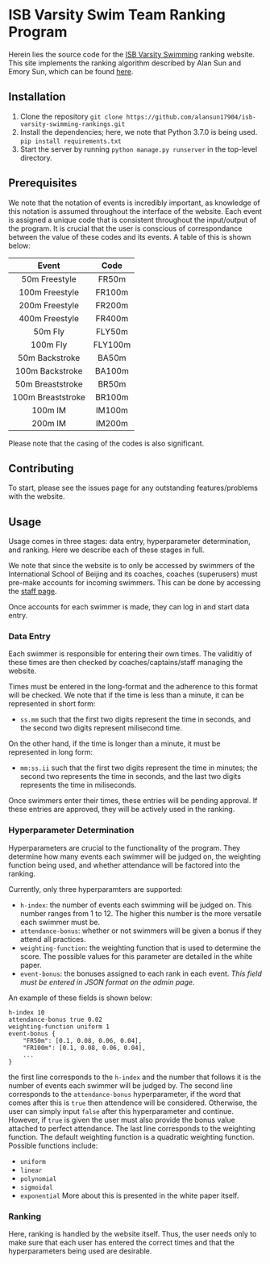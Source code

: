 # ISB Varsity Swim Team Ranking Program 
Herein lies the source code for the [ISB Varsity Swimming](https://isbswim.herokuapp.com/)
ranking website. This site implements the ranking algorithm described by Alan Sun and
Emory Sun, which can be found [here](https://isbswim.herokuapp.com/static/ranker/an-algorithm-for-varsity-swim-team-selection.pdf).
## Installation
1. Clone the repository `git clone https://github.com/alansun17904/isb-varsity-swimming-rankings.git`
2. Install the dependencies; here, we note that Python 3.7.0 is being used. `pip install requirements.txt`
3. Start the server by running `python manage.py runserver` in the top-level directory.

## Prerequisites
We note that the notation of events is incredibly important, as knowledge of this 
notation is assumed throughout the interface of the website. Each event is 
assigned a unique code that is consistent throughout the input/output of the
program. It is crucial that the user is conscious of correspondance between
the value of these codes and its events. A table of this is shown below:

| Event | Code |
|:-----:|:----:|
|50m Freestyle|FR50m|
|100m Freestyle|FR100m|
|200m Freestyle|FR200m|
|400m Freestyle|FR400m|
|50m Fly|FLY50m|
|100m Fly|FLY100m|
|50m Backstroke|BA50m|
|100m Backstroke|BA100m|
|50m Breaststroke|BR50m|
|100m Breaststroke|BR100m|
|100m IM| IM100m|
|200m IM| IM200m|

Please note that the casing of the codes is also significant.

## Contributing
To start, please see the issues page for any outstanding features/problems with the website.

## Usage
Usage comes in three stages: data entry, hyperparameter determination, and ranking.
Here we describe each of these stages in full. 

We note that since the website is to only be accessed by swimmers of the International
School of Beijing and its coaches, coaches (superusers) must pre-make accounts for incoming 
swimmers. This can be done by accessing the [staff page](https://isbswim.herokuapp.com/admin/).

Once accounts for each swimmer is made, they can log in and start data entry.

### Data Entry
Each swimmer is responsible for entering their own times. The validitiy of these times are then 
checked by coaches/captains/staff managing the website. 

Times must be entered in the long-format and the adherence to this format will be checked. 
We note that if the time is less than a minute, it can be represented in short form:
- `ss.mm`
such that the first two digits represent the time in seconds, and the second two
digits represent milisecond time.

On the other hand, if the time is longer than a minute, it must be represented in 
long form:
- `mm:ss.ii`
such that the first two digits represent the time in minutes; the second two
represents the time in seconds, and the last two digits represents the time in miliseconds.

Once swimmers enter their times, these entries will be pending approval. If these entries are
approved, they will be actively used in the ranking. 

### Hyperparameter Determination
Hyperparameters are crucial to the functionality of the program. They determine how many 
events each swimmer will be judged on, the weighting function being used, and whether
attendance will be factored into the ranking. 

Currently, only three hyperparamters are supported:
- `h-index`: the number of events each swimming will be judged on. This number ranges
from 1 to 12. The higher this number is the more versatile each swimmer must be.
- `attendance-bonus`: whether or not swimmers will be given a bonus if they
attend all practices.
- `weighting-function`: the weighting function that is used to determine the score. 
The possible values for this parameter are detailed in the white paper.
- `event-bonus`: the bonuses assigned to each rank in each event. *This field must be
entered in JSON format on the admin page*.

An example of these fields is shown below:
```
h-index 10
attendance-bonus true 0.02
weighting-function uniform 1
event-bonus {
    "FR50m": [0.1, 0.08, 0.06, 0.04],
    "FR100m": [0.1, 0.08, 0.06, 0.04],
    ...
}
```

the first line corresponds to the `h-index` and the number that follows it is the
number of events each swimmer will be judged by. The second line corresponds to the
`attendance-bonus` hyperparameter, if the word that comes after this is `true` then
attendence will be considered. Otherwise, the user can simply input `false` after this
hyperparameter and continue. However, if `true` is given the user must also provide the
bonus value attached to perfect attendance. The last line corresponds to the weighting
function. The default weighting function is a quadratic weighting function. Possible 
functions include:
- `uniform`
- `linear`
- `polynomial`
- `sigmoidal`
- `exponential`
More about this is presented in the white paper itself.

### Ranking
Here, ranking is handled by the website itself. Thus, the user needs only to make sure that 
each user has entered the correct times and that the hyperparameters being used are desirable. 
